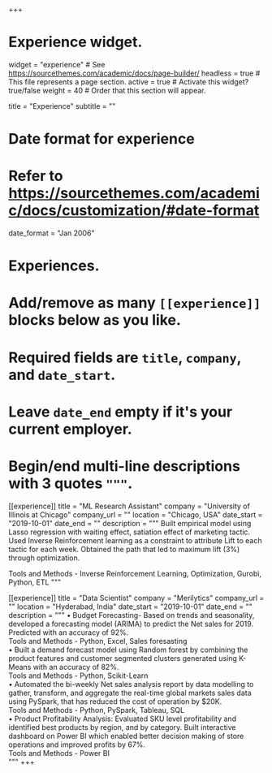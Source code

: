+++
# Experience widget.
widget = "experience"  # See https://sourcethemes.com/academic/docs/page-builder/
headless = true  # This file represents a page section.
active = true  # Activate this widget? true/false
weight = 40  # Order that this section will appear.

title = "Experience"
subtitle = ""

# Date format for experience
#   Refer to https://sourcethemes.com/academic/docs/customization/#date-format
date_format = "Jan 2006"

# Experiences.
#   Add/remove as many `[[experience]]` blocks below as you like.
#   Required fields are `title`, `company`, and `date_start`.
#   Leave `date_end` empty if it's your current employer.
#   Begin/end multi-line descriptions with 3 quotes `"""`.
[[experience]]
  title = "ML Research Assistant"
  company = "University of Illinois at Chicago"
  company_url = ""
  location = "Chicago, USA"
  date_start = "2019-10-01"
  date_end = ""
  description = """
  Built empirical model using Lasso regression with waiting effect, satiation effect of marketing tactic. Used Inverse Reinforcement learning as a constraint to attribute
  Lift to each tactic for each week. Obtained the path that led to maximum lift (3%) through optimization. 
  
  Tools and Methods - Inverse Reinforcement Learning, Optimization, Gurobi, Python, ETL
  """

[[experience]]
  title = "Data Scientist"
  company = "Merilytics"
  company_url = ""
  location = "Hyderabad, India"
  date_start = "2019-10-01"
  date_end = ""
  description = """
  •	Budget Forecasting-  Based on trends and seasonality, developed a forecasting model (ARIMA) to predict the Net sales for 2019. Predicted with an accuracy of 92%.  <br />
  Tools and Methods - Python, Excel, Sales foresasting  <br />
  •	Built a demand forecast model using Random forest by combining the product features and customer segmented clusters generated using K-Means with an accuracy of 82%.  <br />
  Tools and Methods - Python, Scikit-Learn  <br />
  •	Automated  the bi-weekly Net sales analysis report by data modelling to gather, transform, and aggregate the real-time global markets sales data using PySpark, that has
  reduced the cost of operation by $20K.  <br />
  Tools and Methods - Python, PySpark, Tableau, SQL  <br />
  •	Product Profitability Analysis: Evaluated SKU level profitability and identified best products by region, and by category. Built interactive dashboard on Power BI which
  enabled better decision making of store operations and  improved profits by 67%.  <br />
  Tools and Methods - Power BI  <br />
  """
+++
